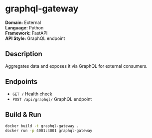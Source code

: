# graphql-gateway

**Domain:** External  
**Language:** Python  
**Framework:** FastAPI  
**API Style:** GraphQL endpoint  

## Description
Aggregates data and exposes it via GraphQL for external consumers.

## Endpoints

- `GET /` Health check
- `POST /api/graphql/` GraphQL endpoint

## Build & Run

```bash
docker build -t graphql-gateway .
docker run -p 4001:4001 graphql-gateway

